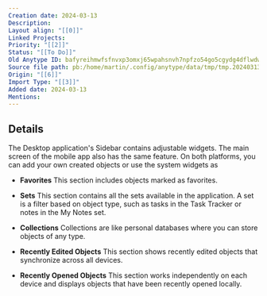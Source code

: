 ```yaml
---
Creation date: 2024-03-13
Description: 
Layout align: "[[0]]"
Linked Projects:
Priority: "[[2]]"
Status: "[[To Do]]"
Old Anytype ID: bafyreihmwfsfnvxp3omxj65wpahsnvh7npfzo54go5cgydg4dflwdw3hbm
Source file path: pb:/home/martin/.config/anytype/data/tmp/tmp.20240313.181303.42.zip/bafyreihmwfsfnvxp3omxj65wpahsnvh7npfzo54go5cgydg4dflwdw3hbm.pb
Origin: "[[6]]"
Import Type: "[[3]]"
Added date: 2024-03-13
Mentions:
---
```


## Details

The Desktop application's Sidebar contains adjustable widgets. The main screen of the mobile app also has the same feature. On both platforms, you can add your own created objects or use the system widgets as

- **Favorites**
This section includes objects marked as favorites.
- **Sets**
This section contains all the sets available in the application. A set is a filter based on object type, such as tasks in the Task Tracker or notes in the My Notes set.
- **Collections**
Collections are like personal databases where you can store objects of any type.
- **Recently Edited Objects**
This section shows recently edited objects that synchronize across all devices.

- **Recently Opened Objects**
This section works independently on each device and displays objects that have been recently opened locally.
